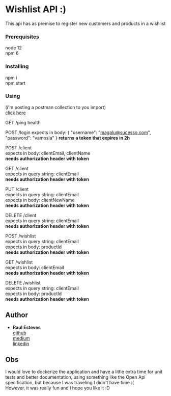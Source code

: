 # Wishlist API :)

This api has as premise to register new customers and products in a wishlist

### Prerequisites

node 12   
npm 6

### Installing

npm i   
npm start

### Using

(i'm posting a postman collection to you import)  
[click here](./magalu.postman_collection.json)  

GET /ping
health

POST /login
expects in body: {
    "username": "magalu@sucesso.com",
    "password": "vamosla"
}
**returns a token that expires in 2h**

POST /client    
expects in body: clientEmail, clientName    
**needs authorization header with token**

GET /client    
expects in query string: clientEmail    
**needs authorization header with token**

PUT /client    
expects in query string: clientEmail    
expects in body: clientNewName    
**needs authorization header with token**

DELETE /client    
expects in query string: clientEmail    
**needs authorization header with token**


POST /wishlist    
expects in query string: clientEmail    
expects in body: productId    
**needs authorization header with token**

GET /wishlist    
expects in body: clientEmail    
**needs authorization header with token**

DELETE /wishlist    
expects in query string: clientEmail    
expects in body: productId    
**needs authorization header with token**

## Author

* **Raul Esteves**    
[github](https://github.com/PurpleBooth)   
[medium](https://medium.com/@raullesteves)    
[linkedin](https://www.linkedin.com/in/raul-esteves-677107160/)    

## Obs

I would love to dockerize the application and have a little extra time for unit tests and better documentation, using something like the Open Api specification, but because I was traveling I didn't have time :(    
However, it was really fun and I hope you like it :D
